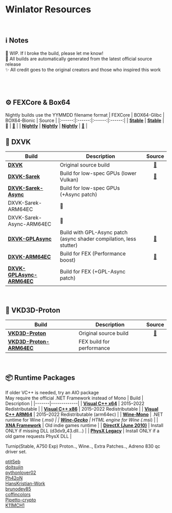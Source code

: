 # Winlator Resources
<br>

## ℹ️ Notes
🚧 WIP. If I broke the build, please let me know!<br>
🤖 All builds are automatically generated from the latest official source release<br>
✨ All credit goes to the original creators and those who inspired this work
<br><br><br><br>

## ⚙️ FEXCore & Box64
Nightly builds use the YYMMDD filename format
| FEXCore | BOX64-Glibc | BOX64-Bionic | Source |
|:------:|:------:|:------:|:------:|
| [**Stable**](https://github.com/Arihany/Winlator-Resources/releases/tag/FEX-STABLE) | [**Stable**](https://github.com/Arihany/Winlator-Resources/releases/tag/BOX64-STABLE) | 🚧 | <a href="https://github.com/FEX-Emu/FEX">🔗</a> |
| [**Nightly**](https://github.com/Arihany/Winlator-Resources/releases/tag/FEX-NIGHTLY) | [**Nightly**](https://github.com/Arihany/Winlator-Resources/releases/tag/BOX64-NIGHTLY) | [**Nightly**](https://github.com/Arihany/Winlator-Resources/releases/tag/BOX64-BIONIC-NIGHTLY) | <a href="https://github.com/ptitSeb/box64">🔗</a> |
<br>

## 🧩 DXVK
| Build | Description | Source |
|-------|-------------|:------:|
| [**DXVK**](https://github.com/Arihany/Winlator-Resources/releases/tag/DXVK) | Original source build | <a href="https://github.com/doitsujin/dxvk">🔗</a> |
| [**DXVK-Sarek**](https://github.com/Arihany/Winlator-Resources/releases/tag/DXVK-SAREK) | Build for low-spec GPUs (lower Vulkan) | <a href="https://github.com/pythonlover02/DXVK-Sarek">🔗</a> |
| [**DXVK-Sarek-Async**](https://github.com/Arihany/Winlator-Resources/releases/tag/DXVK-SAREK-ASYNC) | Build for low-spec GPUs (+Async patch) |  |
| DXVK-Sarek-ARM64EC | 🚧 |  |
| DXVK-Sarek-Async-ARM64EC | 🚧 |  |
| [**DXVK-GPLAsync**](https://github.com/Arihany/Winlator-Resources/releases/tag/DXVK-GPLASYNC) | Build with GPL-Async patch (async shader compilation, less stutter) | <a href="https://gitlab.com/Ph42oN/dxvk-gplasync">🔗</a> |
| [**DXVK-ARM64EC**](https://github.com/Arihany/Winlator-Resources/releases/tag/DXVK-ARM64EC) | Build for FEX (Performance boost) | <a href="https://github.com/mstorsjo/llvm-mingw">🔗</a> |
| [**DXVK-GPLAsync-ARM64EC**](https://github.com/Arihany/Winlator-Resources/releases/tag/DXVK-GPLASYNC-ARM64EC) | Build for FEX (+GPL-Async patch) |  |
<br>

## 🌌 VKD3D-Proton
| Build | Description | Source |
|-------|-------------|:------:|
| [**VKD3D-Proton**](https://github.com/Arihany/Winlator-Resources/releases/tag/VKD3D-PROTON) | Original source build | <a href="https://github.com/HansKristian-Work/vkd3d-proton">🔗</a> |
| [**VKD3D-Proton-ARM64EC**](https://github.com/Arihany/Winlator-Resources/releases/tag/VKD3D-PROTON-ARM64EC) | FEX build for performance |  |
<br>

## 📦 Runtime Packages
If older VC++ is needed, try an AIO package<br>
May require the official .NET Framework instead of Mono
| Build | Description |
|-------|-------------|
| [**Visual C++ x64**](https://aka.ms/vs/17/release/vc_redist.x64.exe) | 2015–2022 Redistributable |
| [**Visual C++ x86**](https://aka.ms/vs/17/release/vc_redist.x86.exe) | 2015–2022 Redistributable |
| [**Visual C++ ARM64**](https://aka.ms/vs/17/release/vc_redist.arm64.exe) | 2015–2022 Redistributable (arm64ec) |
| [**Wine-Mono**](https://github.com/wine-mono/wine-mono/releases) | .NET runtime for Wine (*.msi) |
| [**Wine-Gecko**](https://dl.winehq.org/wine/wine-gecko/) | HTML engine for Wine (*.msi) |
| [**XNA Framework**](https://download.microsoft.com/download/a/c/2/ac2c903b-e6e8-42c2-9fd7-bebac362a930/xnafx40_redist.msi) | Old indie games runtime |
| [**DirectX (June 2010)**](https://download.microsoft.com/download/8/4/a/84a35bf1-dafe-4ae8-82af-ad2ae20b6b14/directx_Jun2010_redist.exe) | Install ONLY if missing DLL (d3dx9_43.dll...) |
| [**PhysX Legacy**](https://www.nvidia.com/content/DriverDownload-March2009/confirmation.php?url=/Windows/9.13.0604/PhysX-9.13.0604-SystemSoftware-Legacy.msi&lang=us&type=Other) | Install ONLY if a old game requests PhysX DLL |
<br>

Turnip(Stable, A750 Exp) Proton.., Wine.., Extra Patches.., Adreno 830 qc driver set.


[ptitSeb](https://github.com/ptitSeb)  
[doitsujin](https://github.com/doitsujin)  
[pythonlover02](https://github.com/pythonlover02)  
[Ph42oN](https://gitlab.com/Ph42oN)  
[HansKristian-Work](https://github.com/HansKristian-Work)  
[brunodev85](https://github.com/brunodev85)  
[coffincolors](https://github.com/coffincolors)  
[Pipetto-crypto](https://github.com/Pipetto-crypto)  
[K11MCH1](https://github.com/K11MCH1)

